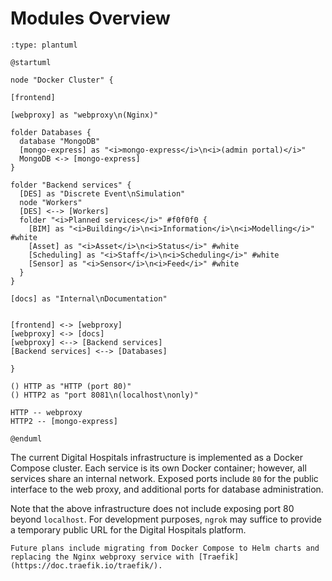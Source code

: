 # Modules Overview

```{kroki}
:type: plantuml

@startuml

node "Docker Cluster" {

[frontend]

[webproxy] as "webproxy\n(Nginx)"

folder Databases {
  database "MongoDB"
  [mongo-express] as "<i>mongo-express</i>\n<i>(admin portal)</i>"
  MongoDB <-> [mongo-express]
}

folder "Backend services" {
  [DES] as "Discrete Event\nSimulation"
  node "Workers"
  [DES] <--> [Workers]
  folder "<i>Planned services</i>" #f0f0f0 {
    [BIM] as "<i>Building</i>\n<i>Information</i>\n<i>Modelling</i>" #white
    [Asset] as "<i>Asset</i>\n<i>Status</i>" #white
    [Scheduling] as "<i>Staff</i>\n<i>Scheduling</i>" #white
    [Sensor] as "<i>Sensor</i>\n<i>Feed</i>" #white
  }
}

[docs] as "Internal\nDocumentation"


[frontend] <-> [webproxy]
[webproxy] <-> [docs]
[webproxy] <--> [Backend services]
[Backend services] <--> [Databases]

}

() HTTP as "HTTP (port 80)"
() HTTP2 as "port 8081\n(localhost\nonly)"

HTTP -- webproxy
HTTP2 -- [mongo-express]

@enduml
```

The current Digital Hospitals infrastructure is implemented as a Docker Compose cluster. Each service is its own Docker container; however, all services share an internal network.  Exposed ports include `80` for the public interface to the web proxy, and additional ports for database administration.

Note that the above infrastructure does not include exposing port 80 beyond `localhost`. For development purposes, `ngrok` may suffice to provide a temporary public URL for the Digital Hospitals platform.

```{note}
Future plans include migrating from Docker Compose to Helm charts and replacing the Nginx webproxy service with [Traefik](https://doc.traefik.io/traefik/).
```